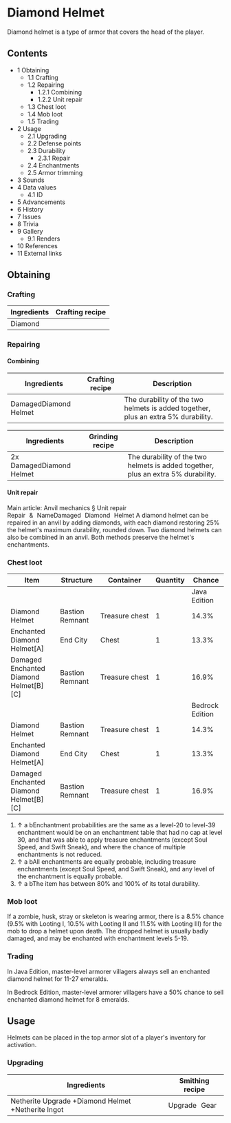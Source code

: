 # Diamond Helmet
Diamond helmet is a type of armor that covers the head of the player.

## Contents
- 1 Obtaining
	- 1.1 Crafting
	- 1.2 Repairing
		- 1.2.1 Combining
		- 1.2.2 Unit repair
	- 1.3 Chest loot
	- 1.4 Mob loot
	- 1.5 Trading
- 2 Usage
	- 2.1 Upgrading
	- 2.2 Defense points
	- 2.3 Durability
		- 2.3.1 Repair
	- 2.4 Enchantments
	- 2.5 Armor trimming
- 3 Sounds
- 4 Data values
	- 4.1 ID
- 5 Advancements
- 6 History
- 7 Issues
- 8 Trivia
- 9 Gallery
	- 9.1 Renders
- 10 References
- 11 External links

## Obtaining
### Crafting
| Ingredients | Crafting recipe |
|-------------|-----------------|
| Diamond     |                 |

### Repairing
#### Combining
| Ingredients           | Crafting recipe | Description                                                                       |
|-----------------------|-----------------|-----------------------------------------------------------------------------------|
| DamagedDiamond Helmet |                 | The durability of the two helmets is added together, plus an extra 5% durability. |

| Ingredients              | Grinding recipe | Description                                                                       |
|--------------------------|-----------------|-----------------------------------------------------------------------------------|
| 2x DamagedDiamond Helmet |                 | The durability of the two helmets is added together, plus an extra 5% durability. |

#### Unit repair
Main article: Anvil mechanics § Unit repair
Repair & NameDamaged Diamond Helmet
A diamond helmet can be repaired in an anvil by adding diamonds, with each diamond restoring 25% the helmet's maximum durability, rounded down. Two diamond helmets can also be combined in an anvil. Both methods preserve the helmet's enchantments.

### Chest loot
| Item                                   | Structure       | Container      | Quantity | Chance          |
|----------------------------------------|-----------------|----------------|----------|-----------------|
|                                        |                 |                |          | Java Edition    |
| Diamond Helmet                         | Bastion Remnant | Treasure chest | 1        | 14.3%           |
| Enchanted Diamond Helmet[A]            | End City        | Chest          | 1        | 13.3%           |
| Damaged Enchanted Diamond Helmet[B][C] | Bastion Remnant | Treasure chest | 1        | 16.9%           |
|                                        |                 |                |          | Bedrock Edition |
| Diamond Helmet                         | Bastion Remnant | Treasure chest | 1        | 14.3%           |
| Enchanted Diamond Helmet[A]            | End City        | Chest          | 1        | 13.3%           |
| Damaged Enchanted Diamond Helmet[B][C] | Bastion Remnant | Treasure chest | 1        | 16.9%           |

1. ↑ a bEnchantment probabilities are the same as a level-20 to level-39 enchantment would be on an enchantment table that had no cap at level 30, and that was able to apply treasure enchantments (except Soul Speed, and Swift Sneak), and where the chance of multiple enchantments is not reduced.
2. ↑ a bAll enchantments are equally probable, including treasure enchantments (except Soul Speed, and Swift Sneak), and any level of the enchantment is equally probable.
3. ↑ a bThe item has between 80% and 100% of its total durability.

### Mob loot
If a zombie, husk, stray or skeleton is wearing armor, there is a 8.5% chance (9.5% with Looting I, 10.5% with Looting II and 11.5% with Looting III) for the mob to drop a helmet upon death. The dropped helmet is usually badly damaged, and may be enchanted with enchantment levels 5-19.

### Trading
In Java Edition, master-level armorer villagers always sell an enchanted diamond helmet for 11-27 emeralds.

In Bedrock Edition, master-level armorer villagers have a 50% chance to sell enchanted diamond helmet for 8 emeralds.

## Usage
Helmets can be placed in the top armor slot of a player's inventory for activation.

### Upgrading
| Ingredients                                        | Smithing recipe |
|----------------------------------------------------|-----------------|
| Netherite Upgrade +Diamond Helmet +Netherite Ingot | Upgrade Gear    |


